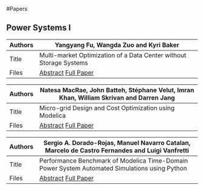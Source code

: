 #Papers


## Power Systems I


Authors | Yangyang Fu, Wangda Zuo and Kyri Baker
--- | ---
Title | Multi-market Optimization of a Data Center without Storage Systems
Files | [Abstract]() [Full Paper](proceedings/papers/Modelica2020US_paper_8.pdf) 

Authors | Natesa MacRae, John Batteh, Stéphane Velut, Imran Khan, William Skrivan and Darren Jang
--- | ---
Title | Micro-grid Design and Cost Optimization using Modelica
Files | [Abstract]() [Full Paper](proceedings/papers/Modelica2020US_paper_17.pdf) 

Authors | Sergio A. Dorado-Rojas, Manuel Navarro Catalan, Marcelo de Castro Fernandes and Luigi Vanfretti
--- | ---
Title | Performance Benchmark of Modelica Time-Domain Power System Automated Simulations using Python
Files | [Abstract]() [Full Paper](proceedings/papers/Modelica2020US_paper_27.pdf) 

##
